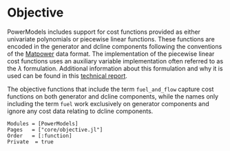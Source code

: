 # Objective

PowerModels includes support for cost functions provided as either univariate polynomials or piecewise linear functions.
These functions are encoded in the generator and dcline components following the conventions of the [Matpower](http://www.pserc.cornell.edu/matpower/) data format.
The implementation of the piecewise linear cost functions uses an auxiliary variable implementation often referred to as the $\lambda$ formulation.
Additional information about this formulation and why it is used can be found in this [technical report](https://arxiv.org/abs/2005.14087).

The objective functions that include the term `fuel_and_flow` capture cost functions on both generator and dcline components, while the names only including the term `fuel` work exclusively on generator components and ignore any cost data relating to dcline components.

```@autodocs
Modules = [PowerModels]
Pages   = ["core/objective.jl"]
Order   = [:function]
Private  = true
```
